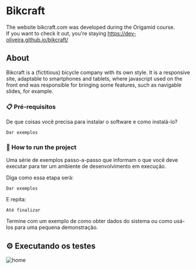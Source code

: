 # Bikcraft

The website bikcraft.com was developed during the Origamid course. <br>
If you want to check it out, you're staying https://dev-oliveira.github.io/bikcraft/

## About

Bikcraft is a (fictitious) bicycle company with its own style.
It is a responsive site, adaptable to smartphones and tablets, where javascript used on the front end was responsible for bringing some features, such as navigable slides, for example.

### 📋 Pré-requisitos

De que coisas você precisa para instalar o software e como instalá-lo?

```
Dar exemplos
```

### 🔧 How to run the project

Uma série de exemplos passo-a-passo que informam o que você deve executar para ter um ambiente de desenvolvimento em execução.

Diga como essa etapa será:

```
Dar exemplos
```

E repita:

```
Até finalizar
```

Termine com um exemplo de como obter dados do sistema ou como usá-los para uma pequena demonstração.

## ⚙️ Executando os testes

![home](./readmeGifs/home-e-bikeGit.gif)

